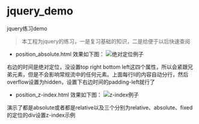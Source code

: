 # jquery_demo
jquery练习demo

> 本工程为jquery的练习，一是复习基础的知识，二是给便于以后快速查阅


- position_absolute.html  效果如下图：
![绝对定位例子](https://github.com/GrayOxygen/jquery_demo/blob/master/%E5%AE%9A%E4%BD%8D/position_absolute_%E6%BC%94%E7%A4%BA%E5%9B%BE.png "绝对定位")

右边的时间是绝对定位，没设置top right bottom left这四个属性，所以会紧跟兄弟元素，但是不会影响常规流中的任何元素。上面每行li的内容自动分行，然后overflow设置为hidden，设置下右边时间的padding-left就行了

- position_z-index.html   效果如下图：
![z-index例子](https://github.com/GrayOxygen/jquery_demo/blob/master/%E5%AE%9A%E4%BD%8D/position_z-index_%E6%BC%94%E7%A4%BA%E5%9B%BE.png "z-index例子")

演示了都是absolute或者都是relative以及三个分别为relative、absolute、fixed的定位的div设置z-index示例
